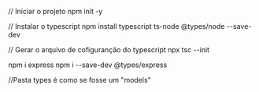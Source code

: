 // Iniciar o projeto
npm init -y

// Instalar o typescript
npm install typescript ts-node @types/node --save-dev

// Gerar o arquivo de cofiguranção do typescript
npx  tsc --init

npm i express
npm i --save-dev @types/express

//Pasta types é como se fosse um "models"